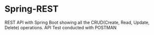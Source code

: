 # Spring-REST
REST API with Spring Boot showing all the CRUD(Create, Read, Update, Delete) operations.
API Test conducted with POSTMAN
